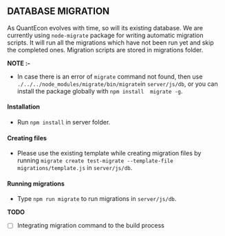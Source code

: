 ## DATABASE MIGRATION

As QuantEcon evolves with time, so will its existing database. We are currently using `node-migrate` package for writing automatic migration scripts. It will run all the migrations which have not been run yet and skip the completed ones. Migration scripts are stored in migrations folder. 

**NOTE :-**
* In case there is an error of  `migrate` command not found, then use `./../../node_modules/migrate/bin/migrate`in `server/js/db`, or you can install the package globally with `npm install  migrate -g`.

#### Installation
* Run `npm install` in server folder. 

#### Creating files

* Please use the existing template while creating migration files by running `migrate create test-migrate --template-file migrations/template.js` in `server/js/db`. 

#### Running migrations

* Type `npm run migrate` to run migrations in `server/js/db`.

**TODO**

- [ ] Integrating migration command to the build process
